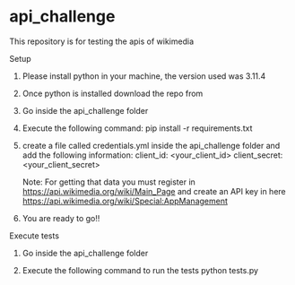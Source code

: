 # api_challenge

This repository is for testing the apis of wikimedia

Setup

1. Please install python in your machine, the version used was 3.11.4

2. Once python is installed download the repo from <github page>

3. Go inside the api_challenge folder

4. Execute the following command:
    pip install -r requirements.txt

5. create a file called credentials.yml inside the api_challenge folder and add the following information:
    client_id: <your_client_id>
    client_secret: <your_client_secret>

    Note: For getting that data you must register in https://api.wikimedia.org/wiki/Main_Page and create an API key  in here https://api.wikimedia.org/wiki/Special:AppManagement

6. You are ready to go!!

Execute tests

1. Go inside the api_challenge folder

2. Execute the following command to run the tests
    python tests.py